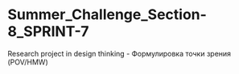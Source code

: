 # Summer_Challenge_Section-8_SPRINT-7
Research project in design thinking - Формулировка точки зрения (POV/HMW)

